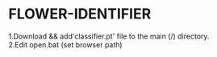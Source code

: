 # FLOWER-IDENTIFIER
1.Download && add'classifier.pt' file to the main (/) directory.\
2.Edit open.bat (set browser path)


